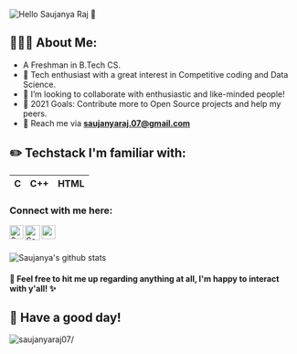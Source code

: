 




![Hello](https://user-images.githubusercontent.com/88873588/136410356-e0ba0c6f-5dd5-46d9-bed8-e022926a3f89.gif) Saujanya Raj 👋

## 👩🏻‍💻 About Me:

- A Freshman in B.Tech CS.
- 🔭 Tech enthusiast with a great interest in Competitive coding and Data Science.
- 👯 I’m looking to collaborate with enthusiastic and like-minded people!
- 🥅 2021 Goals: Contribute more to Open Source projects and help my peers.
- 📧 Reach me via **saujanyaraj.07@gmail.com**

## ✏️ Techstack I'm familiar with: 

C | C++ | HTML |
--|-----|------|


### Connect with me here:  


<a href="https://www.linkedin.com/in/saujanyaraj07/">
    <img align="left" alt="Saujanyaraj07 | Linkedin" width="24px" src="https://github.com/TheDudeThatCode/TheDudeThatCode/blob/master/Assets/Linkedin.svg" />
  </a>
   <a href="https://twitter.com/Saujanyar07">
    <img align="left" alt="Saujanyar07 | Twitter" width="26px" src="https://github.com/TheDudeThatCode/TheDudeThatCode/blob/master/Assets/Twitter.svg" />
</a> 

  <a href="https://www.instagram.com/saujanyar.07/">
    <img align="left" alt="saujanyar.07 | Instagram" width="24px" src="https://github.com/TheDudeThatCode/TheDudeThatCode/blob/master/Assets/Instagram.svg" />
  </a>


<br>
<br/>

![Saujanya's github stats](https://github-readme-stats.vercel.app/api?username=saujanyaraj07&count_private=true&show_icons=true&theme=radical)
<h4 align="centre">💬 Feel free to hit me up regarding anything at all, I'm happy to interact with y'all! ✨</h4>

## :rainbow: Have a good day!

<p align="left"> <img src=https://komarev.com/ghpvc/?username=saujanyaraj07 alt=saujanyaraj07/></p>
